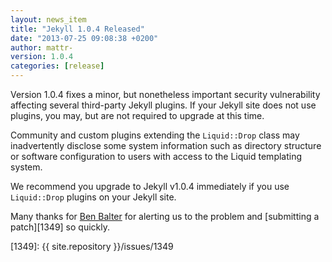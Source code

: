 ```yaml
---
layout: news_item
title: "Jekyll 1.0.4 Released"
date: "2013-07-25 09:08:38 +0200"
author: mattr-
version: 1.0.4
categories: [release]
---
```


Version 1.0.4 fixes a minor, but nonetheless important security vulnerability affecting several third-party Jekyll plugins. If your Jekyll site does not use plugins, you may, but are not required to upgrade at this time.

Community and custom plugins extending the `Liquid::Drop` class may inadvertently disclose some system information such as directory structure or software configuration to users with access to the Liquid templating system.

We recommend you upgrade to Jekyll v1.0.4 immediately if you use `Liquid::Drop` plugins on your Jekyll site.

Many thanks for [Ben Balter](https://github.com/benbalter) for alerting us to the problem
and [submitting a patch][1349] so quickly.

[230]: https://github.com/Shopify/liquid/pull/230
[1349]: {{ site.repository }}/issues/1349

